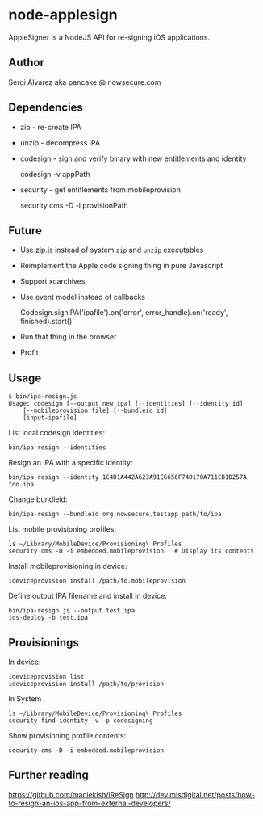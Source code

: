 node-applesign
===============

AppleSigner is a NodeJS API for re-signing iOS applications.

Author
------

Sergi Alvarez aka pancake @ nowsecure.com

Dependencies
------------

* zip      - re-create IPA
* unzip    - decompress IPA
* codesign - sign and verify binary with new entitlements and identity

	codesign -v appPath

* security - get entitlements from mobileprovision

	security cms -D -i provisionPath

Future
------

* Use zip.js instead of system `zip` and `unzip` executables
* Reimplement the Apple code signing thing in pure Javascript
* Support xcarchives
* Use event model instead of callbacks

	Codesign.signIPA('ipafile').on('error', error_handle).on('ready', finished).start()

* Run that thing in the browser
* Profit

Usage
-----

	$ bin/ipa-resign.js
	Usage: codesign [--output new.ipa] [--identities] [--identity id]
		[--mobileprovision file] [--bundleid id]
		[input-ipafile]

List local codesign identities:

	bin/ipa-resign --identities

Resign an IPA with a specific identity:

	bin/ipa-resign --identity 1C4D1A442A623A91E6656F74D170A711CB1D257A foo.ipa

Change bundleid:

	bin/ipa-resign --bundleid org.nowsecure.testapp path/to/ipa

List mobile provisioning profiles:

	ls ~/Library/MobileDevice/Provisioning\ Profiles
	security cms -D -i embedded.mobileprovision   # Display its contents

Install mobileprovisioning in device:

	ideviceprovision install /path/to.mobileprovision

Define output IPA filename and install in device:

	bin/ipa-resign.js --output test.ipa
	ios-deploy -b test.ipa

Provisionings
-------------

In device:

	ideviceprovision list
	ideviceprovision install /path/to/provision

In System

	ls ~/Library/MobileDevice/Provisioning\ Profiles
	security find-identity -v -p codesigning

Show provisioning profile contents:

	security cms -D -i embedded.mobileprovision


Further reading
---------------

https://github.com/maciekish/iReSign
http://dev.mlsdigital.net/posts/how-to-resign-an-ios-app-from-external-developers/
